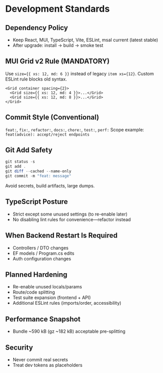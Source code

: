 # Development Standards

## Dependency Policy
- Keep React, MUI, TypeScript, Vite, ESLint, msal current (latest stable)
- After upgrade: install → build → smoke test

## MUI Grid v2 Rule (MANDATORY)
Use `size={{ xs: 12, md: 6 }}` instead of legacy `item xs={12}`. Custom ESLint rule blocks old syntax.

```tsx
<Grid container spacing={2}>
  <Grid size={{ xs: 12, md: 4 }}>...</Grid>
  <Grid size={{ xs: 12, md: 8 }}>...</Grid>
</Grid>
```

## Commit Style (Conventional)
`feat:`, `fix:`, `refactor:`, `docs:`, `chore:`, `test:`, `perf:`
Scope example: `feat(advice): accept/reject endpoints`

## Git Add Safety
```powershell
git status -s
git add .
git diff --cached --name-only
git commit -m "feat: message"
```
Avoid secrets, build artifacts, large dumps.

## TypeScript Posture
- Strict except some unused settings (to re-enable later)
- No disabling lint rules for convenience—refactor instead

## When Backend Restart Is Required
- Controllers / DTO changes
- EF models / Program.cs edits
- Auth configuration changes

## Planned Hardening
- Re-enable unused locals/params
- Route/code splitting
- Test suite expansion (frontend + API)
- Additional ESLint rules (imports/order, accessibility)

## Performance Snapshot
- Bundle ~590 kB (gz ~182 kB) acceptable pre-splitting

## Security
- Never commit real secrets
- Treat dev tokens as placeholders
